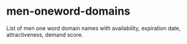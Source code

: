 # men-oneword-domains
List of men one word domain names with availability, expiration date, attractiveness, demand score.
